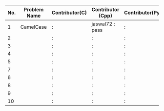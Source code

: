 
|No.| Problem Name          | Contributor(C) | Contributor (Cpp) | Contributor(Py) | Contributor(Java) |
|---|-----------------------|----------------|-------------------|-----------------|-------------------|  
| 1 | CamelCase             |        :       | jaswal72 : pass   |        :        |        :          |
| 2 |                       |        :       |          :        |        :        |        :          |
| 3 |                       |        :       |          :        |        :        |        :          |
| 4 |                       |        :       |          :        |        :        |        :          |
| 5 |                       |        :       |          :        |        :        |        :          |
| 7 |                       |        :       |          :        |        :        |        :          |
| 6 |                       |        :       |          :        |        :        |        :          |
| 8 |                       |        :       |          :        |        :        |        :          |
| 9 |                       |        :       |          :        |        :        |        :          |
| 10|                       |        :       |          :        |        :        |        :          |
